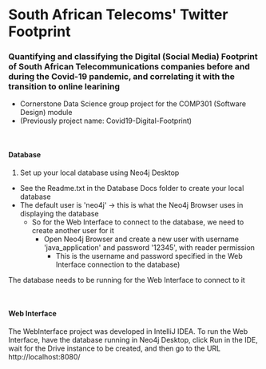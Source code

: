 # South African Telecoms' Twitter Footprint
### Quantifying and classifying the Digital (Social Media) Footprint of South African Telecommunications companies before and during the Covid-19 pandemic, and correlating it with the transition to online learining 

- Cornerstone Data Science group project for the COMP301 (Software Design) module
- (Previously project name: Covid19-Digital-Footprint)

<br>

#### Database
1. Set up your local database using Neo4j Desktop
  - See the Readme.txt in the Database Docs folder to create your local database
  - The default user is 'neo4j' -> this is what the Neo4j Browser uses in displaying the database
    - So for the Web Interface to connect to the database, we need to create another user for it
      - Open Neo4j Browser and create a new user with username 'java_application' and password '12345', with reader permission
        - This is the username and password specified in the Web Interface connection to the database)
  
The database needs to be running for the Web Interface to connect to it

<br>

#### Web Interface
The WebInterface project was developed in IntelliJ IDEA. 
To run the Web Interface, have the database running in Neo4j Desktop, click Run in the IDE, wait for the Drive instance to be created, and then go to the URL http://localhost:8080/

<br>

